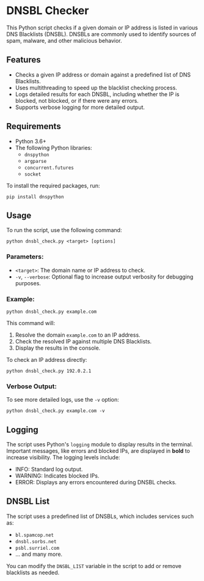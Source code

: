 # DNSBL Checker

This Python script checks if a given domain or IP address is listed in various DNS Blacklists (DNSBL). DNSBLs are commonly used to identify sources of spam, malware, and other malicious behavior.

## Features
- Checks a given IP address or domain against a predefined list of DNS Blacklists.
- Uses multithreading to speed up the blacklist checking process.
- Logs detailed results for each DNSBL, including whether the IP is blocked, not blocked, or if there were any errors.
- Supports verbose logging for more detailed output.

## Requirements
- Python 3.6+
- The following Python libraries:
  - `dnspython`
  - `argparse`
  - `concurrent.futures`
  - `socket`

To install the required packages, run:

```
pip install dnspython
```

## Usage

To run the script, use the following command:

```
python dnsbl_check.py <target> [options]
```

### Parameters:
- `<target>`: The domain name or IP address to check.
- `-v`, `--verbose`: Optional flag to increase output verbosity for debugging purposes.

### Example:

```
python dnsbl_check.py example.com
```

This command will:
1. Resolve the domain `example.com` to an IP address.
2. Check the resolved IP against multiple DNS Blacklists.
3. Display the results in the console.

To check an IP address directly:

```
python dnsbl_check.py 192.0.2.1
```

### Verbose Output:

To see more detailed logs, use the `-v` option:

```
python dnsbl_check.py example.com -v
```

## Logging

The script uses Python's `logging` module to display results in the terminal. Important messages, like errors and blocked IPs, are displayed in **bold** to increase visibility. The logging levels include:
- INFO: Standard log output.
- WARNING: Indicates blocked IPs.
- ERROR: Displays any errors encountered during DNSBL checks.

## DNSBL List

The script uses a predefined list of DNSBLs, which includes services such as:
- `bl.spamcop.net`
- `dnsbl.sorbs.net`
- `psbl.surriel.com`
- ... and many more.

You can modify the `DNSBL_LIST` variable in the script to add or remove blacklists as needed.
